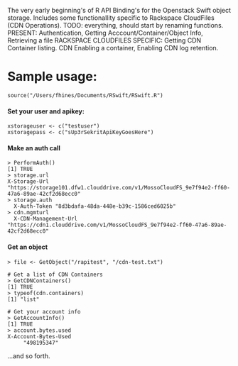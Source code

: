 The very early beginning's of R API Binding's for the Openstack Swift object storage.
Includes some functionallity specific to Rackspace CloudFiles (CDN Operations).
 TODO: everything, should start by renaming functions. 
PRESENT: Authentication, Getting Acccount/Container/Object Info, Retrieving a file
RACKSPACE CLOUDFILES SPECIFIC: Getting CDN Container listing.
CDN Enabling a container, Enabling CDN log retention.
 
# Sample usage: #

    source("/Users/fhines/Documents/RSwift/RSwift.R")

#### Set your user and apikey:
    xstorageuser <- c("testuser")
    xstoragepass <- c("sUp3rSekritApiKeyGoesHere")

#### Make an auth call
    > PerformAuth()
    [1] TRUE
    > storage.url
    X-Storage-Url  "https://storage101.dfw1.clouddrive.com/v1/MossoCloudFS_9e7f94e2-ff60-47a6-89ae-42cf2d68ecc0" 
    > storage.auth
      X-Auth-Token "8d3bdafa-48da-448e-b39c-1586ced6025b" 
    > cdn.mgmturl
      X-CDN-Management-Url "https://cdn1.clouddrive.com/v1/MossoCloudFS_9e7f94e2-ff60-47a6-89ae-42cf2d68ecc0" 

#### Get an object
    > file <- GetObject("/rapitest", "/cdn-test.txt")

    # Get a list of CDN Containers
    > GetCDNContainers()
    [1] TRUE
    > typeof(cdn.containers)
    [1] "list"

    # Get your account info
    > GetAccountInfo()
    [1] TRUE
    > account.bytes.used
    X-Account-Bytes-Used 
         "498195347"

...and so forth.
